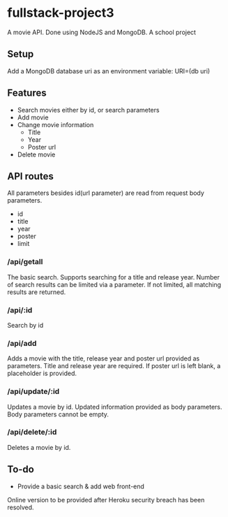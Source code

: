 # fullstack-project3
 A movie API. Done using NodeJS and MongoDB. A school project

 ## Setup
 Add a MongoDB database uri as an environment variable: URI=(db uri)

 ## Features
 * Search movies either by id, or search parameters
 * Add movie
 * Change movie information
   * Title
   * Year
   * Poster url
 * Delete movie
 
 ## API routes
 All parameters besides id(url parameter) are read from request body parameters.
 * id
 * title
 * year
 * poster
 * limit

 ### /api/getall
 The basic search. Supports searching for a title and release year. Number of search results can be limited via a parameter. If not limited, all matching results are returned.

 ### /api/:id
 Search by id

 ### /api/add
 Adds a movie with the title, release year and poster url provided as parameters. Title and release year are required. If poster url is left blank, a placeholder is provided.

 ### /api/update/:id
 Updates a movie by id. Updated information provided as body parameters. Body parameters cannot be empty.

 ### /api/delete/:id
 Deletes a movie by id.

 ## To-do
 * Provide a basic search & add web front-end
 
 Online version to be provided after Heroku security breach has been resolved.
